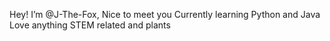 Hey! I’m @J-The-Fox, Nice to meet you
Currently learning Python and Java
Love anything STEM related and plants

<!---
J-The-Fox/J-The-Fox is a ✨ special ✨ repository because its `README.md` (this file) appears on your GitHub profile.
You can click the Preview link to take a look at your changes.
--->
